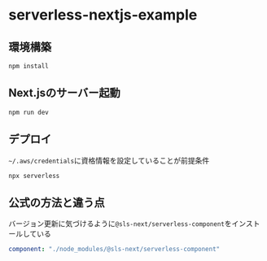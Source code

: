 # serverless-nextjs-example

## 環境構築

```shell
npm install
```

## Next.jsのサーバー起動

```shell
npm run dev
```

## デプロイ

`~/.aws/credentials`に資格情報を設定していることが前提条件

```shell
npx serverless
```

## 公式の方法と違う点

バージョン更新に気づけるように`@sls-next/serverless-component`をインストールしている

```yaml
component: "./node_modules/@sls-next/serverless-component"
```
